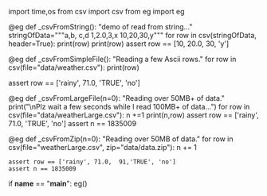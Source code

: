 import time,os
from csv import csv
from eg  import eg

@eg
def _csvFromString():
   "demo of read from string..."
   stringOfData="""a,b,
   c,d
   1,2.0,3,x
   10,20,30,y"""
   for row in csv(stringOfData, header=True):
      print(row)
   print(row)
   assert row == [10, 20.0, 30, 'y']

@eg
def _csvFromSimpleFile():
  "Reading a few Ascii rows."
  for row in csv(file="data/weather.csv"):
    print(row)
  
  assert row == ['rainy', 71.0, 'TRUE', 'no']

@eg
def _csvFromLargeFile(n=0):
    "Reading over 50MB+ of data."
    print("\nPlz wait a few seconds while I read 100MB+ of data...")
    for row in csv(file="data/weatherLarge.csv"):
      n +=1
    print(n,row)
    assert row == ['rainy', 71.0, 'TRUE', 'no']
    assert n == 1835009

@eg
def _csvFromZip(n=0):
    "Reading over 50MB of data."
    for row in csv(file="weatherLarge.csv",
                      zip="data/data.zip"):
      n += 1
      
    assert row == ['rainy', 71.0,  91,'TRUE', 'no']
    assert n == 1835009
    
if __name__ == "__main__": eg()
```

